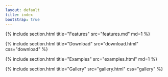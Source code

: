 ```yaml
---
layout: default
title: index
bootstrap: true
---
```


{% include section.html title="Features" src="features.md" md=1 %}

{% include section.html title="Download" src="download.html" css="download" %}

{% include section.html title="Examples" src="examples.html" md=1 %}

{% include section.html title="Gallery" src="gallery.html" css="gallery" %}
